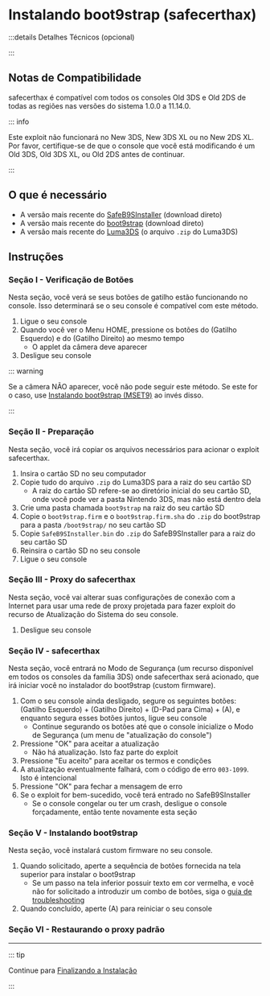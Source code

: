 # Instalando boot9strap (safecerthax)

:::details Detalhes Técnicos (opcional)

:::

## Notas de Compatibilidade

safecerthax é compatível com todos os consoles Old 3DS e Old 2DS de todas as regiões nas versões do sistema 1.0.0 a 11.14.0.

::: info

Este exploit não funcionará no New 3DS, New 3DS XL ou no New 2DS XL. Por favor, certifique-se de que o console que você está modificando é um Old 3DS, Old 3DS XL, ou Old 2DS antes de continuar.

:::

## O que é necessário

- A versão mais recente do [SafeB9SInstaller](https://github.com/d0k3/SafeB9SInstaller/releases/download/v0.0.7/SafeB9SInstaller-20170605-122940.zip) (download direto)
- A versão mais recente do [boot9strap](https://github.com/SciresM/boot9strap/releases/download/1.4/boot9strap-1.4.zip) (download direto)
- A versão mais recente do [Luma3DS](https://github.com/LumaTeam/Luma3DS/releases/latest) (o arquivo `.zip` do Luma3DS)

## Instruções

### Seção I - Verificação de Botões

Nesta seção, você verá se seus botões de gatilho estão funcionando no console. Isso determinará se o seu console é compatível com este método.

1. Ligue o seu console
2. Quando você ver o Menu HOME, pressione os botões do (Gatilho Esquerdo) e do (Gatilho Direito) ao mesmo tempo
   - O applet da câmera deve aparecer
3. Desligue seu console

::: warning

Se a câmera NÃO aparecer, você não pode seguir este método. Se este for o caso, use [Instalando boot9strap (MSET9)](installing-boot9strap-\(mset9\)) ao invés disso.

:::

### Seção II - Preparação

Nesta seção, você irá copiar os arquivos necessários para acionar o exploit safecerthax.

1. Insira o cartão SD no seu computador
2. Copie tudo do arquivo `.zip` do Luma3DS para a raiz do seu cartão SD
   - A raiz do cartão SD refere-se ao diretório inicial do seu cartão SD, onde você pode ver a pasta Nintendo 3DS, mas não está dentro dela
3. Crie uma pasta chamada `boot9strap` na raiz do seu cartão SD
4. Copie o `boot9strap.firm` e o `boot9strap.firm.sha` do `.zip` do boot9strap para a pasta `/boot9strap/` no seu cartão SD
5. Copie `SafeB9SInstaller.bin` do `.zip` do SafeB9SInstaller para a raiz do seu cartão SD
6. Reinsira o cartão SD no seu console
7. Ligue o seu console

### Seção III - Proxy do safecerthax

Nesta seção, você vai alterar suas configurações de conexão com a Internet para usar uma rede de proxy projetada para fazer exploit do recurso de Atualização do Sistema do seu console.

<!--@include: ./_include/addproxy.md -->

1. Desligue seu console

### Seção IV - safecerthax

Nesta seção, você entrará no Modo de Segurança (um recurso disponível em todos os consoles da família 3DS) onde safecerthax será acionado, que irá iniciar você no instalador do boot9strap (custom firmware).

1. Com o seu console ainda desligado, segure os seguintes botões: (Gatilho Esquerdo) + (Gatilho Direito) + (D-Pad para Cima) + (A), e enquanto segura esses botões juntos, ligue seu console
   - Continue segurando os botões até que o console inicialize o Modo de Segurança (um menu de "atualização do console")
2. Pressione "OK" para aceitar a atualização
   - Não há atualização. Isto faz parte do exploit
3. Pressione "Eu aceito" para aceitar os termos e condições
4. A atualização eventualmente falhará, com o código de erro `003-1099`. Isto é intencional
5. Pressione "OK" para fechar a mensagem de erro
6. Se o exploit for bem-sucedido, você terá entrado no SafeB9SInstaller
   - Se o console congelar ou ter um crash, desligue o console forçadamente, então tente novamente esta seção

### Seção V - Instalando boot9strap

Nesta seção, você instalará custom firmware no seu console.

1. Quando solicitado, aperte a sequência de botões fornecida na tela superior para instalar o boot9strap
   - Se um passo na tela inferior possuir texto em cor vermelha, e você não for solicitado a introduzir um combo de botões, siga o [guia de troubleshooting](troubleshooting-safecerthax)
2. Quando concluído, aperte (A) para reiniciar o seu console

<!--@include: ./_include/configure-luma3ds.md -->

<!--@include: ./_include/luma3ds-installed-note.md -->

### Seção VI - Restaurando o proxy padrão

<!--@include: ./_include/rmproxy.md -->

___

::: tip

Continue para [Finalizando a Instalação](finalizing-setup)

:::
